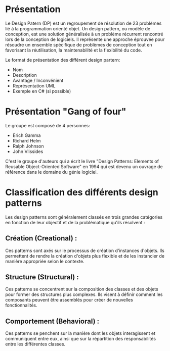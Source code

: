 
# Présentation

Le Design Patern (DP) est un regroupement de résolution de 23 problèmes lié à la programmation orienté objet.
Un design pattern, ou modèle de conception, est une solution généralisée à un problème récurrent rencontré lors de la conception de logiciels. Il représente une approche éprouvée pour résoudre un ensemble spécifique de problèmes de conception tout en favorisant la réutilisation, la maintenabilité et la flexibilité du code.

Le format de présentation des différent design partern:
- Nom
- Description
- Avantage / Inconvénient
- Représentation UML
- Exemple en C# (si possible)

# Présentation "Gang of four"

Le groupe est composé de 4 personnes:

- Erich Gamma
- Richard Helm
- Ralph Johnson
- John Vlissides

C'est le groupe d'auteurs qui a écrit le livre "Design Patterns: Elements of Reusable Object-Oriented Software" en 1994 qui est devenu un ouvrage de référence dans le domaine du génie logiciel.

# Classification des différents design patterns

Les design patterns sont généralement classés en trois grandes catégories en fonction de leur objectif et de la problématique qu'ils résolvent :

## Création (Creational) :

Ces patterns sont axés sur le processus de création d'instances d'objets. Ils permettent de rendre la création d'objets plus flexible et de les instancier de manière appropriée selon le contexte.

## Structure (Structural) :

Ces patterns se concentrent sur la composition des classes et des objets pour former des structures plus complexes. Ils visent à définir comment les composants peuvent être assemblés pour créer de nouvelles fonctionnalités.

## Comportement (Behavioral) :

Ces patterns se penchent sur la manière dont les objets interagissent et communiquent entre eux, ainsi que sur la répartition des responsabilités entre les différentes classes.
